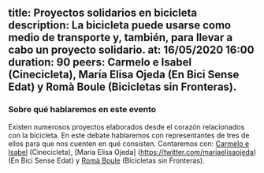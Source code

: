 title: Proyectos solidarios en bicicleta
description: La bicicleta puede usarse como medio de transporte y, también, para llevar a cabo un proyecto solidario. 
at: 16/05/2020 16:00
duration: 90
peers: Carmelo e Isabel (Cinecicleta), María Elisa Ojeda (En Bici Sense Edat) y Romà Boule (Bicicletas sin Fronteras).
----
### Sobre qué hablaremos en este evento

Existen numerosos proyectos elaborados desde el corazón relacionados con la bicicleta. En este debate hablaremos con representantes de tres de ellos para que nos cuenten en qué consisten. Contaremos con: [Carmelo e Isabel](https://twitter.com/cinecicleta) (Cinecicleta), [María Elisa Ojeda] (https://twitter.com/mariaelisaojeda) (En Bici Sense Edat) y [Romà Boule](https://twitter.com/Bicicletas_BsF) (Bicicletas sin Fronteras). 
